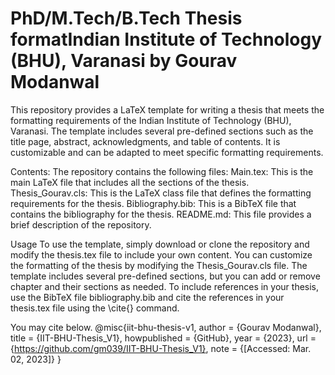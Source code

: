 # PhD/M.Tech/B.Tech Thesis formatIndian Institute of Technology (BHU), Varanasi by Gourav Modanwal
 
This repository provides a LaTeX template for writing a thesis that meets the formatting requirements of the Indian Institute of Technology (BHU), Varanasi. The template includes several pre-defined sections such as the title page, abstract, acknowledgments, and table of contents. It is customizable and can be adapted to meet specific formatting requirements.

Contents:
The repository contains the following files:
Main.tex: This is the main LaTeX file that includes all the sections of the thesis.
Thesis_Gourav.cls: This is the LaTeX class file that defines the formatting requirements for the thesis.
Bibliography.bib: This is a BibTeX file that contains the bibliography for the thesis.
README.md: This file provides a brief description of the repository.

Usage
To use the template, simply download or clone the repository and modify the thesis.tex file to include your own content. You can customize the formatting of the thesis by modifying the Thesis_Gourav.cls file. The template includes several pre-defined sections, but you can add or remove chapter and their sections as needed. To include references in your thesis, use the BibTeX file bibliography.bib and cite the references in your thesis.tex file using the \cite{} command.


You may cite below.
@misc{iit-bhu-thesis-v1,
  author = {Gourav Modanwal},
  title = {IIT-BHU-Thesis\_V1},
  howpublished = {GitHub},
  year = {2023},
  url = {https://github.com/gm039/IIT-BHU-Thesis_V1},
  note = {[Accessed: Mar. 02, 2023]}
}
 
